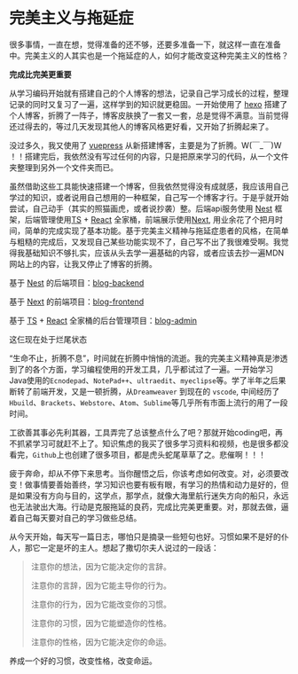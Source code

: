 # 完美主义与拖延症

很多事情，一直在想，觉得准备的还不够，还要多准备一下，就这样一直在准备中。完美主义的人其实也是一个拖延症的人，如何才能改变这种完美主义的性格？

**完成比完美更重要**

从学习编码开始就有搭建自己的个人博客的想法，记录自己学习成长的过程，整理记录的同时又复习了一遍，这样学到的知识就更稳固。一开始使用了 [hexo](https://hexo.io/) 搭建了个人博客，折腾了一阵子，博客皮肤换了一套又一套，总是觉得不满意。当前觉得还过得去的，等过几天发现其他人的博客风格更好看，又开始了折腾起来了。

没过多久，我又使用了 [vuepress](https://v1.vuepress.vuejs.org/zh/) 从新搭建博客，主要是为了折腾。W(￣_￣)W ！！搭建完后，我依然没有写过任何的内容，只是把原来学习的代码，从一个文件夹整理到另外一个文件夹而已。

虽然借助这些工具能快速搭建一个博客，但我依然觉得没有成就感，我应该用自己学过的知识，或者说用自己想用的一种框架，自己写一个博客才行。于是乎就开始尝试，自己动手（其实的照猫画虎，或者说抄袭）整。后端api服务使用 [Nest](https://docs.nestjs.com/) 框架，后端管理使用[TS](https://www.tslang.cn/index.html)  +  [React](https://react.docschina.org/) 全家桶，前端展示使用[Next](https://zh.nuxtjs.org/), 用业余花了个把月时间，简单的完成实现了基本功能。基于完美主义精神与拖延症患者的风格，在简单与粗糙的完成后，又发现自己某些功能实现不了，自己写不出了我很难受啊。我觉得我基础知识不够扎实，应该从头去学一遍基础的内容，或者应该去抄一遍MDN网站上的内容，让我又停止了博客的折腾。

基于 [Nest](https://docs.nestjs.com/) 的后端项目：[blog-backend](https://github.com/lyz1948/blog-backend)

基于 [Next](https://zh.nuxtjs.org/) 的前端项目：[blog-frontend](https://github.com/lyz1948/blog-frontend)

基于 [TS](https://www.tslang.cn/index.html)  +  [React](https://react.docschina.org/) 全家桶的后台管理项目：[blog-admin](https://github.com/lyz1948/blog-admin)

这仨现在处于烂尾状态

“生命不止，折腾不息”，时间就在折腾中悄悄的流逝。我的完美主义精神真是渗透到了的各个方面，学习编程使用的开发工具，几乎都试过了一遍。一开始学习Java使用的`Ecnodepad`、`NotePad++`、`ultraedit`、`myeclipse`等。学了半年之后果断转了前端开发，又是一顿折腾，从`Dreamweaver` 到现在的 `vscode`, 中间经历了`Hbuild`、`Brackets`、`Webstore`、`Atom`、`Sublime`等几乎所有市面上流行的用了一段时间。

工欲善其事必先利其器，工具弄完了总该整点什么了吧？那就开始coding吧，再不抓紧学习可就赶不上了。知识焦虑的我买了很多学习资料和视频，也是很多都没看完，`Github`上也创建了很多项目，都是虎头蛇尾草草了之。悲催啊！！！

疲于奔命，却从不停下来思考。当你醒悟之后，你该考虑如何改变。对，必须要改变！做事情要善始善终，学习知识也要有板有眼，有学习的热情和动力是好的，但是如果没有方向与目的，这学点，那学点，就像大海里航行迷失方向的船只，永远也无法驶出大海。行动是克服拖延的良药，完成比完美更重要。对，那就去做，逼着自己每天要对自己的学习做些总结。

从今天开始，每天写一篇日志，哪怕只是摘录一些短句也好。习惯如果不是好的仆人，那它一定是坏的主人。想起了撒切尔夫人说过的一段话：
> 注意你的想法，因为它能决定你的言辞。
>
> 注意你的言辞，因为它能主导你的行为。
>
> 注意你的行为，因为它能改变你的习惯。
>
> 注意你的习惯，因为它能塑造你的性格。
>
> 注意你的性格，因为它能决定你的命运。

养成一个好的习惯，改变性格，改变命运。
